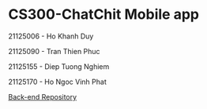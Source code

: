 # CS300-ChatChit Mobile app

21125006 - Ho Khanh Duy

21125090 - Tran Thien Phuc

21125155 - Diep Tuong Nghiem

21125170 - Ho Ngoc Vinh Phat

[Back-end Repository](https://github.com/chulanpro5/ChatChit-backend)
